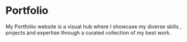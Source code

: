 # Portfolio
My Portfoliio website is a visual hub where I showcase my diverse skills , projects and expertise through a curated collection of my best work.
